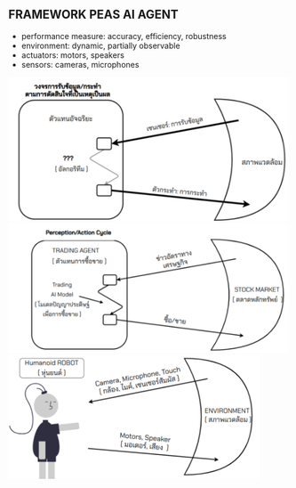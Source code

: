 ## FRAMEWORK PEAS AI AGENT
- performance measure: accuracy, efficiency, robustness
- environment: dynamic, partially observable
- actuators: motors, speakers
- sensors: cameras, microphones

![](image.png)
![](image2.png)
![](image3.png)